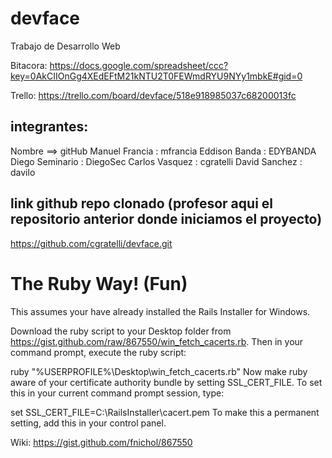 devface
=======

Trabajo de Desarrollo Web

Bitacora: https://docs.google.com/spreadsheet/ccc?key=0AkCIIOnGg4XEdEFtM21kNTU2T0FEWmdRYU9NYy1mbkE#gid=0

Trello: https://trello.com/board/devface/518e918985037c68200013fc

integrantes:
------------
Nombre          ==> gitHub
Manuel Francia :  mfrancia
Eddison Banda :   EDYBANDA 
Diego Seminario : DiegoSec
Carlos Vasquez : cgratelli
David Sanchez : davilo


link github repo clonado (profesor aqui el repositorio anterior donde iniciamos el proyecto)
-----------------------
https://github.com/cgratelli/devface.git

The Ruby Way! (Fun)
===================

This assumes your have already installed the Rails Installer for Windows.

Download the ruby script to your Desktop folder from https://gist.github.com/raw/867550/win_fetch_cacerts.rb. Then in your command prompt, execute the ruby script:

ruby "%USERPROFILE%\Desktop\win_fetch_cacerts.rb"
Now make ruby aware of your certificate authority bundle by setting SSL_CERT_FILE. To set this in your current command prompt session, type:

set SSL_CERT_FILE=C:\RailsInstaller\cacert.pem
To make this a permanent setting, add this in your control panel.

Wiki: https://gist.github.com/fnichol/867550
